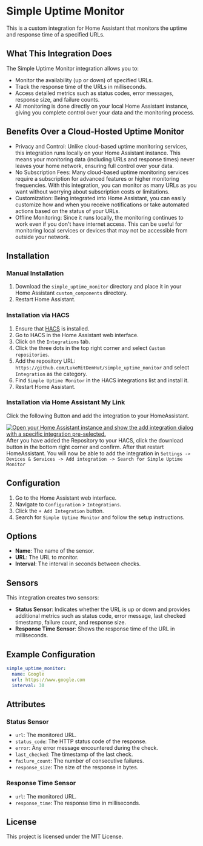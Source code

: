 # Simple Uptime Monitor

This is a custom integration for Home Assistant that monitors the uptime and response time of a specified URLs.

## What This Integration Does
The Simple Uptime Monitor integration allows you to:
- Monitor the availability (up or down) of specified URLs.
- Track the response time of the URLs in milliseconds.
- Access detailed metrics such as status codes, error messages, response size, and failure counts.
- All monitoring is done directly on your local Home Assistant instance, giving you complete control over your data and the monitoring process.

## Benefits Over a Cloud-Hosted Uptime Monitor
- Privacy and Control: Unlike cloud-based uptime monitoring services, this integration runs locally on your Home Assistant instance. This means your monitoring data (including URLs and response times) never leaves your home network, ensuring full control over your data.
- No Subscription Fees: Many cloud-based uptime monitoring services require a subscription for advanced features or higher monitoring frequencies. With this integration, you can monitor as many URLs as you want without worrying about subscription costs or limitations.
- Customization: Being integrated into Home Assistant, you can easily customize how and when you receive notifications or take automated actions based on the status of your URLs.
- Offline Monitoring: Since it runs locally, the monitoring continues to work even if you don't have internet access. This can be useful for monitoring local services or devices that may not be accessible from outside your network.

## Installation

### Manual Installation

1. Download the `simple_uptime_monitor` directory and place it in your Home Assistant `custom_components` directory.
2. Restart Home Assistant.

### Installation via HACS

1. Ensure that [HACS](https://hacs.xyz/) is installed.
2. Go to HACS in the Home Assistant web interface.
3. Click on the `Integrations` tab.
4. Click the three dots in the top right corner and select `Custom repositories`.
5. Add the repository URL: `https://github.com/LukeMitDemHut/simple_uptime_monitor` and select `Integration` as the category.
6. Find `Simple Uptime Monitor` in the HACS integrations list and install it.
7. Restart Home Assistant.

### Installation via Home Assistant My Link
Click the following Button and add the integration to your HomeAssistant.

[![Open your Home Assistant instance and show the add integration dialog with a specific integration pre-selected.](https://my.home-assistant.io/badges/config_flow_start.svg)](https://my.home-assistant.io/redirect/hacs_repository/?owner=LukeMitDemHut&repository=simple_uptime_monitor&category=integration)
After you have added the Repository to your HACS, click the download button in the bottom right corner and confirm. After that restart HomeAssistant. You will now be able to add the integration in `Settings -> Devices & Services -> Add integration -> Search for Simple Uptime Monitor`

## Configuration

1. Go to the Home Assistant web interface.
2. Navigate to `Configuration` > `Integrations`.
3. Click the `+ Add Integration` button.
4. Search for `Simple Uptime Monitor` and follow the setup instructions.

## Options

- **Name**: The name of the sensor.
- **URL**: The URL to monitor.
- **Interval**: The interval in seconds between checks.

## Sensors

This integration creates two sensors:
- **Status Sensor**: Indicates whether the URL is up or down and provides additional metrics such as status code, error message, last checked timestamp, failure count, and response size.
- **Response Time Sensor**: Shows the response time of the URL in milliseconds.

## Example Configuration

```yaml
simple_uptime_monitor:
  name: Google
  url: https://www.google.com
  interval: 30
```

## Attributes

### Status Sensor

- `url`: The monitored URL.
- `status_code`: The HTTP status code of the response.
- `error`: Any error message encountered during the check.
- `last_checked`: The timestamp of the last check.
- `failure_count`: The number of consecutive failures.
- `response_size`: The size of the response in bytes.

### Response Time Sensor

- `url`: The monitored URL.
- `response_time`: The response time in milliseconds.

## License

This project is licensed under the MIT License.
